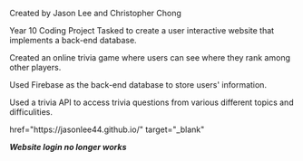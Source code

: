 Created by Jason Lee and Christopher Chong

Year 10 Coding Project
Tasked to create a user interactive website that implements a back-end database.

Created an online trivia game where users can see where they rank among other players.

Used Firebase as the back-end database to store users' information.

Used a trivia API to access trivia questions from various different topics and difficulities.

<p> href="https://jasonlee44.github.io/" target="_blank"</p>

***Website login no longer works***
